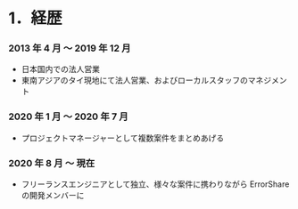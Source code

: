# 1．経歴

### 2013 年 4 月 〜 2019 年 12 月

- 日本国内での法人営業
- 東南アジアのタイ現地にて法人営業、およびローカルスタッフのマネジメント

### 2020 年 1 月 〜 2020 年 7 月

- プロジェクトマネージャーとして複数案件をまとめあげる

### 2020 年 8 月 〜 現在

- フリーランスエンジニアとして独立、様々な案件に携わりながら ErrorShare の開発メンバーに
